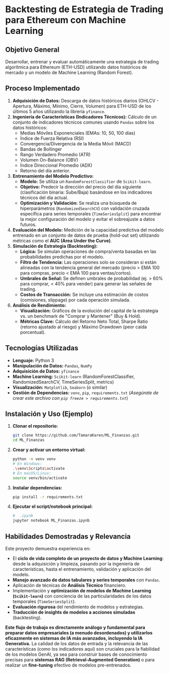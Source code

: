 # Backtesting de Estrategia de Trading para Ethereum con Machine Learning

## Objetivo General

Desarrollar, entrenar y evaluar automáticamente una estrategia de trading algorítmica para Ethereum (ETH-USD) utilizando datos históricos de mercado y un modelo de Machine Learning (Random Forest).

## Proceso Implementado

1.  **Adquisición de Datos:** Descarga de datos históricos diarios (OHLCV - Apertura, Máximo, Mínimo, Cierre, Volumen) para ETH-USD de los últimos 5 años utilizando la librería `yfinance`.
2.  **Ingeniería de Características (Indicadores Técnicos):** Cálculo de un conjunto de indicadores técnicos comunes usando `Pandas` sobre los datos históricos:
    *   Medias Móviles Exponenciales (EMAs: 10, 50, 100 días)
    *   Índice de Fuerza Relativa (RSI)
    *   Convergencia/Divergencia de la Media Móvil (MACD)
    *   Bandas de Bollinger
    *   Rango Verdadero Promedio (ATR)
    *   Volumen On-Balance (OBV)
    *   Índice Direccional Promedio (ADX)
    *   Retorno del día anterior.
3.  **Entrenamiento del Modelo Predictivo:**
    *   **Modelo:** Se utiliza un `RandomForestClassifier` de `Scikit-learn`.
    *   **Objetivo:** Predecir la dirección del precio del día siguiente (clasificación binaria: Sube/Baja) basándose en los indicadores técnicos del día actual.
    *   **Optimización y Validación:** Se realiza una búsqueda de hiperparámetros (`RandomizedSearchCV`) con validación cruzada específica para series temporales (`TimeSeriesSplit`) para encontrar la mejor configuración del modelo y evitar el sobreajuste a datos futuros.
4.  **Evaluación del Modelo:** Medición de la capacidad predictiva del modelo entrenado en un conjunto de datos de prueba (hold-out set) utilizando métricas como el **AUC (Area Under the Curve)**.
5.  **Simulación de Estrategia (Backtesting):**
    *   **Lógica:** Se simulan operaciones de compra/venta basadas en las probabilidades predichas por el modelo.
    *   **Filtro de Tendencia:** Las operaciones solo se consideran si están alineadas con la tendencia general del mercado (precio > EMA 100 para compras, precio < EMA 100 para ventas/cortos).
    *   **Umbrales de Señal:** Se definen umbrales de probabilidad (ej. > 60% para comprar, < 40% para vender) para generar las señales de trading.
    *   **Costos de Transacción:** Se incluye una estimación de costos (comisiones, slippage) por cada operación simulada.
6.  **Análisis de Rendimiento:**
    *   **Visualización:** Gráficos de la evolución del capital de la estrategia vs. un benchmark de "Comprar y Mantener" (Buy & Hold).
    *   **Métricas Clave:** Cálculo del Retorno Neto Total, Sharpe Ratio (retorno ajustado al riesgo) y Máximo Drawdown (peor caída porcentual).

## Tecnologías Utilizadas

*   **Lenguaje:** Python 3
*   **Manipulación de Datos:** `Pandas`, `NumPy`
*   **Adquisición de Datos:** `yfinance`
*   **Machine Learning:** `Scikit-learn` (RandomForestClassifier, RandomizedSearchCV, TimeSeriesSplit, metrics)
*   **Visualización:** `Matplotlib`, `Seaborn` (o similar)
*   **Gestión de Dependencias:** `venv`, `pip`, `requirements.txt` (*Asegúrate de crear este archivo con `pip freeze > requirements.txt`*)

## Instalación y Uso (Ejemplo)

1.  **Clonar el repositorio:**
    ```bash
    git clone https://github.com/TamaraKaren/ML_Finanzas.git
    cd ML_Finanzas
    ```
2.  **Crear y activar un entorno virtual:**
    ```bash
    python -m venv venv
    # En Windows:
    .\venv\Scripts\activate
    # En macOS/Linux:
    source venv/bin/activate
    ```
3.  **Instalar dependencias:**
    ```bash
    pip install -r requirements.txt
    ```
4.  **Ejecutar el script/notebook principal:**
    ```bash
    #  .ipynb
    jupyter notebook ML_Finanzas.ipynb
    ```

## Habilidades Demostradas y Relevancia

Este proyecto demuestra experiencia en:

*   El **ciclo de vida completo de un proyecto de datos y Machine Learning**: desde la adquisición y limpieza, pasando por la ingeniería de características, hasta el entrenamiento, validación y aplicación del modelo.
*   **Manejo avanzado de datos tabulares y series temporales** con `Pandas`.
*   Aplicación de técnicas de **Análisis Técnico** financiero.
*   Implementación y **optimización de modelos de Machine Learning (`Scikit-learn`)** con conciencia de las particularidades de los datos temporales (`TimeSeriesSplit`).
*   **Evaluación rigurosa** del rendimiento de modelos y estrategias.
*   **Traducción de insights de modelos a acciones simuladas** (backtesting).

**Este flujo de trabajo es directamente análogo y fundamental para preparar datos empresariales (a menudo desordenados) y utilizarlos eficazmente en sistemas de IA más avanzados, incluyendo la IA Generativa.** La calidad de los datos de entrada y la relevancia de las características (como los indicadores aquí) son cruciales para la fiabilidad de los modelos GenAI, ya sea para construir bases de conocimiento precisas para **sistemas RAG (Retrieval-Augmented Generation)** o para realizar un **fine-tuning** efectivo de modelos pre-entrenados.
